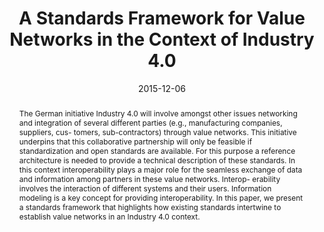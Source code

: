 ---
abstract: The German initiative Industry 4.0 will involve amongst other issues networking
  and integration of several different parties (e.g., manufacturing companies, suppliers,
  cus- tomers, sub-contractors) through value networks. This initiative underpins
  that this collaborative partnership will only be feasible if standardization and
  open standards are available. For this purpose a reference architecture is needed
  to provide a technical description of these standards. In this context interoperability
  plays a major role for the seamless exchange of data and information among partners
  in these value networks. Interop- erability involves the interaction of different
  systems and their users. Information modeling is a key concept for providing interoperability.
  In this paper, we present a standards framework that highlights how existing standards
  intertwine to establish value networks in an Industry 4.0 context.
authors:
- Alexandra Mazak
- Christian Huemer
date: '2015-12-06'
featured: false
links:
- name: Publik
  url: https://publik.tuwien.ac.at/showentry.php?ID=247230&lang=1
publication_types:
- '0'
publishDate: '2015-12-06'
title: A Standards Framework for Value Networks in the Context of Industry 4.0
url_pdf: http://publik.tuwien.ac.at/files/PubDat_247230.pdf
---